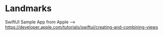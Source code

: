 # Landmarks
SwiftUI Sample App from Apple --> https://developer.apple.com/tutorials/swiftui/creating-and-combining-views
